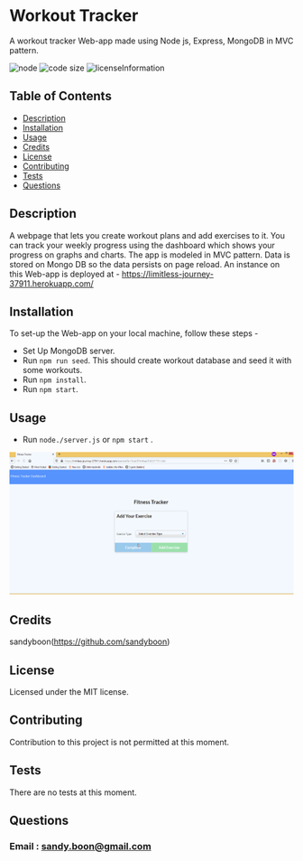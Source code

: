# Workout Tracker

A workout tracker Web-app made using Node js, Express, MongoDB in MVC pattern.

![node](https://img.shields.io/node/v/latest?style=plastic)
![code size](https://img.shields.io/github/languages/code-size/sandyboon/workoutsTracker)
![licenseInformation](https://img.shields.io/apm/l/vim-mode)

## Table of Contents

- [Description](#Description)
- [Installation](#Installation)
- [Usage](#Usage)
- [Credits](#Credits)
- [License](#License)
- [Contributing](#Contributing)
- [Tests](#Tests)
- [Questions](#Questions)

## Description

A webpage that lets you create workout plans and add exercises to it. You can track your weekly progress using the dashboard which shows your progress on graphs and charts.
The app is modeled in MVC pattern. Data is stored on Mongo DB so the data persists on page reload. An instance on this Web-app is deployed at -
https://limitless-journey-37911.herokuapp.com/

## Installation

To set-up the Web-app on your local machine, follow these steps -

- Set Up MongoDB server.
- Run <code>npm run seed</code>. This should create workout database and seed it with some workouts.
- Run <code>npm install</code>.
- Run <code>npm start</code>.

## Usage

- Run <code>node./server.js</code> or <code>npm start</code> .

![how to use](./public/assets/workouts.gif)

## Credits

sandyboon(https://github.com/sandyboon)

## License

Licensed under the MIT license.

## Contributing

Contribution to this project is not permitted at this moment.

## Tests

There are no tests at this moment.

## Questions

### Email : sandy.boon@gmail.com
